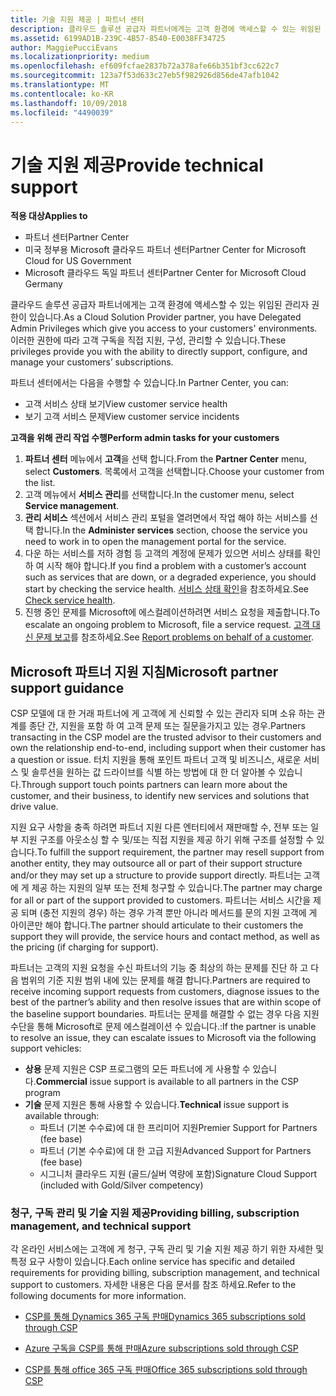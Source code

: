 ```yaml
---
title: 기술 지원 제공 | 파트너 센터
description: 클라우드 솔루션 공급자 파트너에게는 고객 환경에 액세스할 수 있는 위임된 관리자 권한이 있습니다.
ms.assetid: 6199AD1B-239C-4B57-8540-E0038FF34725
author: MaggiePucciEvans
ms.localizationpriority: medium
ms.openlocfilehash: ef609fcfae2837b72a378afe66b351bf3cc622c7
ms.sourcegitcommit: 123a7f53d633c27eb5f982926d856de47afb1042
ms.translationtype: MT
ms.contentlocale: ko-KR
ms.lasthandoff: 10/09/2018
ms.locfileid: "4490039"
---
```

# <a name="provide-technical-support"></a><span data-ttu-id="3f201-103">기술 지원 제공</span><span class="sxs-lookup"><span data-stu-id="3f201-103">Provide technical support</span></span>

**<span data-ttu-id="3f201-104">적용 대상</span><span class="sxs-lookup"><span data-stu-id="3f201-104">Applies to</span></span>**

-  <span data-ttu-id="3f201-105">파트너 센터</span><span class="sxs-lookup"><span data-stu-id="3f201-105">Partner Center</span></span>
-  <span data-ttu-id="3f201-106">미국 정부용 Microsoft 클라우드 파트너 센터</span><span class="sxs-lookup"><span data-stu-id="3f201-106">Partner Center for Microsoft Cloud for US Government</span></span>
-  <span data-ttu-id="3f201-107">Microsoft 클라우드 독일 파트너 센터</span><span class="sxs-lookup"><span data-stu-id="3f201-107">Partner Center for Microsoft Cloud Germany</span></span>

<span data-ttu-id="3f201-108">클라우드 솔루션 공급자 파트너에게는 고객 환경에 액세스할 수 있는 위임된 관리자 권한이 있습니다.</span><span class="sxs-lookup"><span data-stu-id="3f201-108">As a Cloud Solution Provider partner, you have Delegated Admin Privileges which give you access to your customers' environments.</span></span> <span data-ttu-id="3f201-109">이러한 권한에 따라 고객 구독을 직접 지원, 구성, 관리할 수 있습니다.</span><span class="sxs-lookup"><span data-stu-id="3f201-109">These privileges provide you with the ability to directly support, configure, and manage your customers’ subscriptions.</span></span>

<span data-ttu-id="3f201-110">파트너 센터에서는 다음을 수행할 수 있습니다.</span><span class="sxs-lookup"><span data-stu-id="3f201-110">In Partner Center, you can:</span></span>

-   <span data-ttu-id="3f201-111">고객 서비스 상태 보기</span><span class="sxs-lookup"><span data-stu-id="3f201-111">View customer service health</span></span>
-   <span data-ttu-id="3f201-112">보기 고객 서비스 문제</span><span class="sxs-lookup"><span data-stu-id="3f201-112">View customer service incidents</span></span>

**<span data-ttu-id="3f201-113">고객을 위해 관리 작업 수행</span><span class="sxs-lookup"><span data-stu-id="3f201-113">Perform admin tasks for your customers</span></span>**

1.  <span data-ttu-id="3f201-114">**파트너 센터** 메뉴에서 **고객**을 선택 합니다.</span><span class="sxs-lookup"><span data-stu-id="3f201-114">From the **Partner Center** menu, select **Customers**.</span></span> <span data-ttu-id="3f201-115">목록에서 고객을 선택합니다.</span><span class="sxs-lookup"><span data-stu-id="3f201-115">Choose your customer from the list.</span></span>
2.  <span data-ttu-id="3f201-116">고객 메뉴에서 **서비스 관리**를 선택합니다.</span><span class="sxs-lookup"><span data-stu-id="3f201-116">In the customer menu, select **Service management**.</span></span>
3.  <span data-ttu-id="3f201-117">**관리 서비스** 섹션에서 서비스 관리 포털을 열려면에서 작업 해야 하는 서비스를 선택 합니다.</span><span class="sxs-lookup"><span data-stu-id="3f201-117">In the **Administer services** section, choose the service you need to work in to open the management portal for the service.</span></span>
4.  <span data-ttu-id="3f201-118">다운 하는 서비스를 저하 경험 등 고객의 계정에 문제가 있으면 서비스 상태를 확인 하 여 시작 해야 합니다.</span><span class="sxs-lookup"><span data-stu-id="3f201-118">If you find a problem with a customer’s account such as services that are down, or a degraded experience, you should start by checking the service health.</span></span> <span data-ttu-id="3f201-119">[서비스 상태 확인](check-service-health.md)을 참조하세요.</span><span class="sxs-lookup"><span data-stu-id="3f201-119">See [Check service health](check-service-health.md).</span></span>
5.  <span data-ttu-id="3f201-120">진행 중인 문제를 Microsoft에 에스컬레이션하려면 서비스 요청을 제출합니다.</span><span class="sxs-lookup"><span data-stu-id="3f201-120">To escalate an ongoing problem to Microsoft, file a service request.</span></span> <span data-ttu-id="3f201-121">[고객 대신 문제 보고](report-problems-on-behalf-of-a-customer.md)를 참조하세요.</span><span class="sxs-lookup"><span data-stu-id="3f201-121">See [Report problems on behalf of a customer](report-problems-on-behalf-of-a-customer.md).</span></span>

 
## <a name="microsoft-partner-support-guidance"></a><span data-ttu-id="3f201-122">Microsoft 파트너 지원 지침</span><span class="sxs-lookup"><span data-stu-id="3f201-122">Microsoft partner support guidance</span></span>

<span data-ttu-id="3f201-123">CSP 모델에 대 한 거래 파트너에 게 고객에 게 신뢰할 수 있는 관리자 되며 소유 하는 관계를 종단 간, 지원을 포함 하 여 고객 문제 또는 질문을가지고 있는 경우.</span><span class="sxs-lookup"><span data-stu-id="3f201-123">Partners transacting in the CSP model are the trusted advisor to their customers and own the relationship end-to-end, including support when their customer has a question or issue.</span></span> <span data-ttu-id="3f201-124">터치 지원을 통해 포인트 파트너 고객 및 비즈니스, 새로운 서비스 및 솔루션을 원하는 값 드라이브를 식별 하는 방법에 대 한 더 알아볼 수 있습니다.</span><span class="sxs-lookup"><span data-stu-id="3f201-124">Through support touch points partners can learn more about the customer, and their business, to identify new services and solutions that drive value.</span></span>

<span data-ttu-id="3f201-125">지원 요구 사항을 충족 하려면 파트너 지원 다른 엔터티에서 재판매할 수, 전부 또는 일부 지원 구조를 아웃소싱 할 수 및/또는 직접 지원을 제공 하기 위해 구조를 설정할 수 있습니다.</span><span class="sxs-lookup"><span data-stu-id="3f201-125">To fulfill the support requirement, the partner may resell support from another entity, they may outsource all or part of their support structure and/or they may set up a structure to provide support directly.</span></span>  <span data-ttu-id="3f201-126">파트너는 고객에 게 제공 하는 지원의 일부 또는 전체 청구할 수 있습니다.</span><span class="sxs-lookup"><span data-stu-id="3f201-126">The partner may charge for all or part of the support provided to customers.</span></span> <span data-ttu-id="3f201-127">파트너는 서비스 시간을 제공 되며 (충전 지원의 경우) 하는 경우 가격 뿐만 아니라 메서드를 문의 지원 고객에 게 아이콘만 해야 합니다.</span><span class="sxs-lookup"><span data-stu-id="3f201-127">The partner should articulate to their customers the support they will provide, the service hours and contact method, as well as the pricing (if charging for support).</span></span> 

<span data-ttu-id="3f201-128">파트너는 고객의 지원 요청을 수신 파트너의 기능 중 최상의 하는 문제를 진단 하 고 다음 범위의 기준 지원 범위 내에 있는 문제를 해결 합니다.</span><span class="sxs-lookup"><span data-stu-id="3f201-128">Partners are required to receive incoming support requests from customers, diagnose issues to the best of the partner’s ability and then resolve issues that are within scope of the baseline support boundaries.</span></span> <span data-ttu-id="3f201-129">파트너는 문제를 해결할 수 없는 경우 다음 지원 수단을 통해 Microsoft로 문제 에스컬레이션 수 있습니다.:</span><span class="sxs-lookup"><span data-stu-id="3f201-129">If the partner is unable to resolve an issue, they can escalate issues to Microsoft via the following support vehicles:</span></span>

- <span data-ttu-id="3f201-130">**상용** 문제 지원은 CSP 프로그램의 모든 파트너에 게 사용할 수 있습니다.</span><span class="sxs-lookup"><span data-stu-id="3f201-130">**Commercial** issue support is available to all partners in the CSP program</span></span>
-   <span data-ttu-id="3f201-131">**기술** 문제 지원은 통해 사용할 수 있습니다.</span><span class="sxs-lookup"><span data-stu-id="3f201-131">**Technical** issue support is available through:</span></span>
    -   <span data-ttu-id="3f201-132">파트너 (기본 수수료)에 대 한 프리미어 지원</span><span class="sxs-lookup"><span data-stu-id="3f201-132">Premier Support for Partners (fee base)</span></span>
    -   <span data-ttu-id="3f201-133">파트너 (기본 수수료)에 대 한 고급 지원</span><span class="sxs-lookup"><span data-stu-id="3f201-133">Advanced Support for Partners (fee base)</span></span>
    -   <span data-ttu-id="3f201-134">시그니처 클라우드 지원 (골드/실버 역량에 포함)</span><span class="sxs-lookup"><span data-stu-id="3f201-134">Signature Cloud Support (included with Gold/Silver competency)</span></span>

### <a name="providing-billing-subscription-management-and-technical-support"></a><span data-ttu-id="3f201-135">청구, 구독 관리 및 기술 지원 제공</span><span class="sxs-lookup"><span data-stu-id="3f201-135">Providing billing, subscription management, and technical support</span></span> 

<span data-ttu-id="3f201-136">각 온라인 서비스에는 고객에 게 청구, 구독 관리 및 기술 지원 제공 하기 위한 자세한 및 특정 요구 사항이 있습니다.</span><span class="sxs-lookup"><span data-stu-id="3f201-136">Each online service has specific and detailed requirements for providing billing, subscription management, and technical support to customers.</span></span> <span data-ttu-id="3f201-137">자세한 내용은 다음 문서를 참조 하세요.</span><span class="sxs-lookup"><span data-stu-id="3f201-137">Refer to the following documents for more information.</span></span>

-   [<span data-ttu-id="3f201-138">CSP를 통해 Dynamics 365 구독 판매</span><span class="sxs-lookup"><span data-stu-id="3f201-138">Dynamics 365 subscriptions sold through CSP</span></span>](https://www.microsoftpartnercommunity.com/t5/CSP/Microsoft-Partner-Support-Guidance/m-p/5262#M30)

-   [<span data-ttu-id="3f201-139">Azure 구독을 CSP를 통해 판매</span><span class="sxs-lookup"><span data-stu-id="3f201-139">Azure subscriptions sold through CSP</span></span>](https://www.microsoftpartnercommunity.com/t5/CSP/Microsoft-Partner-Support-Guidance/m-p/5263#M31)

-   [<span data-ttu-id="3f201-140">CSP를 통해 office 365 구독 판매</span><span class="sxs-lookup"><span data-stu-id="3f201-140">Office 365 subscriptions sold through CSP</span></span>](https://www.microsoftpartnercommunity.com/t5/CSP/Microsoft-Partner-Support-Guidance/m-p/5264#M32)
 



